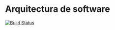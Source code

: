 # Arquitectura de software


[![Build Status](https://travis-ci.org/SindyEpiquien/Arquitectura.svg?branch=master)](https://travis-ci.org/SindyEpiquien/Arquitectura)
